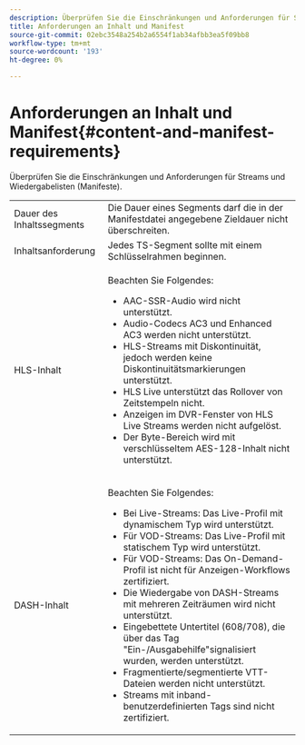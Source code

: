 ```yaml
---
description: Überprüfen Sie die Einschränkungen und Anforderungen für Streams und Wiedergabelisten (Manifeste).
title: Anforderungen an Inhalt und Manifest
source-git-commit: 02ebc3548a254b2a6554f1ab34afbb3ea5f09bb8
workflow-type: tm+mt
source-wordcount: '193'
ht-degree: 0%

---
```


# Anforderungen an Inhalt und Manifest{#content-and-manifest-requirements}

Überprüfen Sie die Einschränkungen und Anforderungen für Streams und Wiedergabelisten (Manifeste).

<table id="table_D7C38CD3B4D24C3D9A3B55D8CEFE7366"> 
 <tbody> 
  <tr> 
   <td colname="col1"> Dauer des Inhaltssegments </td> 
   <td colname="col2"> Die Dauer eines Segments darf die in der Manifestdatei angegebene Zieldauer nicht überschreiten. </td> 
  </tr> 
  <tr> 
   <td colname="col1"> Inhaltsanforderung </td> 
   <td colname="col2"> Jedes TS-Segment sollte mit einem Schlüsselrahmen beginnen. </td> 
  </tr> 
  <tr> 
   <td colname="col1"> HLS-Inhalt </td> 
   <td colname="col2"> <p>Beachten Sie Folgendes: 
     <ul id="ul_B226605345EA46F69DA1380E16826117"> 
      <li id="li_6564DC0E879544BB8513DD2D1CFBA8DE">AAC-SSR-Audio wird nicht unterstützt. </li> 
      <li id="li_B73CAEBE4347406EA4DB25551B444BDA">Audio-Codecs AC3 und Enhanced AC3 werden nicht unterstützt. </li> 
      <li id="li_5986DD33C0FE485D99D4C00E2E6012CA">HLS-Streams mit Diskontinuität, jedoch werden keine Diskontinuitätsmarkierungen unterstützt. </li> 
      <li id="li_FED8686372DF4A39BAABC531BA4EB137">HLS Live unterstützt das Rollover von Zeitstempeln nicht. </li> 
      <li id="li_565CFBEAD9874BA48F6E25B0893BF131">Anzeigen im DVR-Fenster von HLS Live Streams werden nicht aufgelöst. </li> 
      <li id="li_7D22EA32C94240D79EDDA96D9E72FE8F">Der Byte-Bereich wird mit verschlüsseltem AES-128-Inhalt nicht unterstützt. </li> 
     </ul></p> </td> 
  </tr> 
  <tr> 
   <td colname="col1"> DASH-Inhalt </td> 
   <td colname="col2"> <p>Beachten Sie Folgendes: 
     <ul id="ul_9D33C2418F9F49DEAE0E642301726F89"> 
      <li id="li_74C69A21A7BD4831B92F0D57900E1CB1">Bei Live-Streams: Das Live-Profil mit dynamischem Typ wird unterstützt. </li> 
      <li id="li_0C8743DB152047819D23C9F180998AD7">Für VOD-Streams: Das Live-Profil mit statischem Typ wird unterstützt. </li> 
      <li id="li_FBC6828663FB413798A4BDAF0B9831AA">Für VOD-Streams: Das On-Demand-Profil ist nicht für Anzeigen-Workflows zertifiziert. </li> 
      <li id="li_4393B9B1F6144BDEAE484C879750ED23">Die Wiedergabe von DASH-Streams mit mehreren Zeiträumen wird nicht unterstützt. </li> 
      <li id="li_6A2CEC4E974C4D44A45F5503A1A9D8D0">Eingebettete Untertitel (608/708), die über das Tag "Ein-/Ausgabehilfe"signalisiert wurden, werden unterstützt. </li> 
      <li id="li_EDE93DF4F3A64A53BA80877F701A8F0D">Fragmentierte/segmentierte VTT-Dateien werden nicht unterstützt. </li> 
      <li id="li_8897F73611194030A490A4FF1178364C">Streams mit inband-benutzerdefinierten Tags sind nicht zertifiziert. </li> 
     </ul></p> </td> 
  </tr> 
 </tbody> 
</table>
